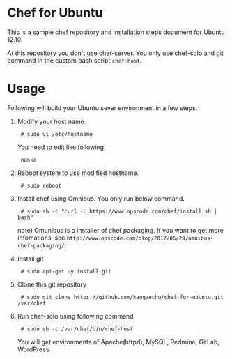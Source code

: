 # Chef for Ubuntu

This is a sample chef repository and installation steps document for Ubuntu 12.10.

At this repository you don't use chef-server.
You only use chef-solo and git command in the custom bash script `chef-host`.

# Usage

Following will build your Ubuntu sever environment in a few steps.

1. Modify your host name.

        # sudo vi /etc/hostname

    You need to edit like following.

        nanka

1. Reboot system to use modified hostname.

        # sudo reboot

1. Install chef using Omnibus. You only run below command.

        # sudo sh -c "curl -L https://www.opscode.com/chef/install.sh | bash"

    note) Omunibus is a installer of chef packaging. If you want to get more infomations, see `http://www.opscode.com/blog/2012/06/29/omnibus-chef-packaging/`.

1. Install git

        # sudo apt-get -y install git

1. Clone this git repository

        # sudo git clone https://github.com/kangaechu/chef-for-ubuntu.git /var/chef

1. Run chef-solo using following command

        # sudo sh -c /var/chef/bin/chef-host

    You will get environments of Apache(httpd), MySQL, Redmine, GitLab, WordPress.


